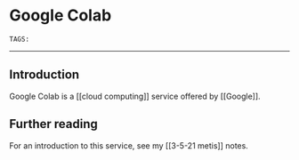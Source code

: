 # Google Colab
`TAGS:`  

---
## Introduction
Google Colab is a [[cloud computing]] service offered by [[Google]]. 

## Further reading
For an introduction to this service, see my [[3-5-21 metis]] notes.